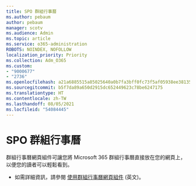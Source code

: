 ```yaml
---
title: SPO 群組行事曆
ms.author: pebaum
author: pebaum
manager: scotv
ms.audience: Admin
ms.topic: article
ms.service: o365-administration
ROBOTS: NOINDEX, NOFOLLOW
localization_priority: Priority
ms.collection: Adm_O365
ms.custom:
- "9000677"
- "2736"
ms.openlocfilehash: a21a6885515a85025640a0b7fa3bff0fc73f5af05938ee38135636772e869391
ms.sourcegitcommit: b5f7da89a650d2915dc652449623c78be6247175
ms.translationtype: HT
ms.contentlocale: zh-TW
ms.lasthandoff: 08/05/2021
ms.locfileid: "54084445"
---
```

# <a name="spo-group-calendar"></a>SPO 群組行事曆

群組行事曆網頁組件可讓您將 Microsoft 365 群組行事曆直接放在您的網頁上，以便您的讀者可以輕鬆看到。
- 如需詳細資訊，請參閱 [使用群組行事曆網頁組件](https://support.microsoft.com/en-us/office/use-the-group-calendar-web-part-eaf3c04d-5699-48cb-8b5e-3caa887d51ce?ui=en-us&rs=en-us&ad=us) (英文)。
